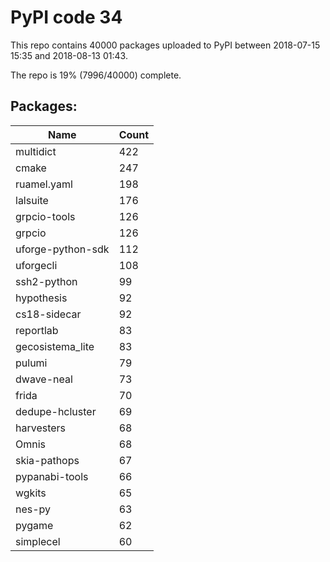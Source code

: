 # PyPI code 34

This repo contains 40000 packages uploaded to PyPI between 
2018-07-15 15:35 and 2018-08-13 01:43.

The repo is 19% (7996/40000) complete.

## Packages:

| Name  | Count |
| ----- | ----- |
| multidict | 422 |
| cmake | 247 |
| ruamel.yaml | 198 |
| lalsuite | 176 |
| grpcio-tools | 126 |
| grpcio | 126 |
| uforge-python-sdk | 112 |
| uforgecli | 108 |
| ssh2-python | 99 |
| hypothesis | 92 |
| cs18-sidecar | 92 |
| reportlab | 83 |
| gecosistema_lite | 83 |
| pulumi | 79 |
| dwave-neal | 73 |
| frida | 70 |
| dedupe-hcluster | 69 |
| harvesters | 68 |
| Omnis | 68 |
| skia-pathops | 67 |
| pypanabi-tools | 66 |
| wgkits | 65 |
| nes-py | 63 |
| pygame | 62 |
| simplecel | 60 |


